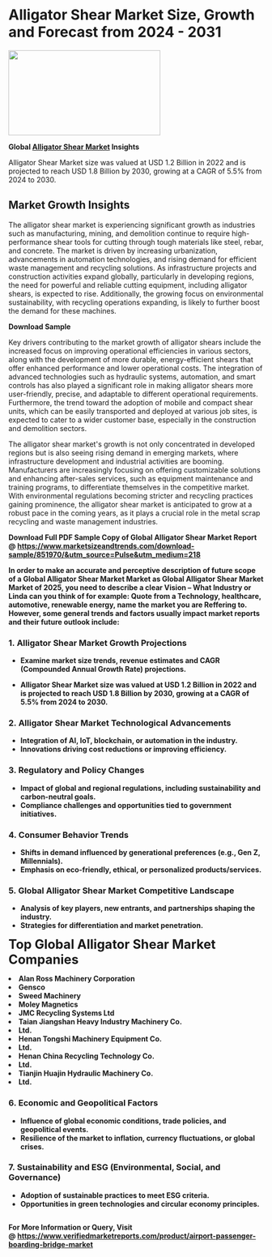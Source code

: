 <H1>Alligator Shear Market Size, Growth and Forecast from 2024 - 2031</H1><img class="aligncenter size-medium wp-image-584254" src="https://thirdeyenews.in/wp-content/uploads/2024/09/Global-Market-Research-300x168.jpeg" alt="" width="300" height="168" /><p><strong>Global&nbsp;<a href="https://www.marketsizeandtrends.com/download-sample/851970/&amp;utm_source=Pulse&amp;utm_medium=218">Alligator Shear Market</a> Insights</strong></p><p>Alligator Shear Market size was valued at USD 1.2 Billion in 2022 and is projected to reach USD 1.8 Billion by 2030, growing at a CAGR of 5.5% from 2024 to 2030.</p><p><h2>Market Growth Insights</h2> <p>The alligator shear market is experiencing significant growth as industries such as manufacturing, mining, and demolition continue to require high-performance shear tools for cutting through tough materials like steel, rebar, and concrete. The market is driven by increasing urbanization, advancements in automation technologies, and rising demand for efficient waste management and recycling solutions. As infrastructure projects and construction activities expand globally, particularly in developing regions, the need for powerful and reliable cutting equipment, including alligator shears, is expected to rise. Additionally, the growing focus on environmental sustainability, with recycling operations expanding, is likely to further boost the demand for these machines.</p> <p><strong>Download Sample</strong></p> <p>Key drivers contributing to the market growth of alligator shears include the increased focus on improving operational efficiencies in various sectors, along with the development of more durable, energy-efficient shears that offer enhanced performance and lower operational costs. The integration of advanced technologies such as hydraulic systems, automation, and smart controls has also played a significant role in making alligator shears more user-friendly, precise, and adaptable to different operational requirements. Furthermore, the trend toward the adoption of mobile and compact shear units, which can be easily transported and deployed at various job sites, is expected to cater to a wider customer base, especially in the construction and demolition sectors.</p> <p>The alligator shear market's growth is not only concentrated in developed regions but is also seeing rising demand in emerging markets, where infrastructure development and industrial activities are booming. Manufacturers are increasingly focusing on offering customizable solutions and enhancing after-sales services, such as equipment maintenance and training programs, to differentiate themselves in the competitive market. With environmental regulations becoming stricter and recycling practices gaining prominence, the alligator shear market is anticipated to grow at a robust pace in the coming years, as it plays a crucial role in the metal scrap recycling and waste management industries.</p> <p><strong></p><p><span class=""><strong>Download Full PDF Sample Copy of Global Alligator Shear Market Report</strong> @ <a href="https://www.marketsizeandtrends.com/download-sample/851970/&amp;utm_source=Pulse&amp;utm_medium=218" target="_blank">https://www.marketsizeandtrends.com/download-sample/851970/&amp;utm_source=Pulse&amp;utm_medium=218</a></span></p><p>In order to make an accurate and perceptive description of future scope of a Global&nbsp;Alligator Shear Market Market as Global&nbsp;Alligator Shear Market Market of 2025, you need to describe a clear Vision &ndash; What Industry or Linda can you think of for example: Quote from a Technology, healthcare, automotive, renewable energy, name the market you are Reffering to. However, some general trends and factors usually impact market reports and their future outlook include:</p><h3>1.&nbsp;<strong>Alligator Shear Market Growth Projections</strong></h3><ul><li>Examine market size trends, revenue estimates and CAGR (Compounded Annual Growth Rate) projections.</li><li><p>Alligator Shear Market size was valued at USD 1.2 Billion in 2022 and is projected to reach USD 1.8 Billion by 2030, growing at a CAGR of 5.5% from 2024 to 2030.</p></li></ul><h3>2.&nbsp;<strong>Alligator Shear Market Technological Advancements</strong></h3><ul><li>Integration of AI, IoT, blockchain, or automation in the industry.</li><li>Innovations driving cost reductions or improving efficiency.</li></ul><h3>3.&nbsp;<strong>Regulatory and Policy Changes</strong></h3><ul><li>Impact of global and regional regulations, including sustainability and carbon-neutral goals.</li><li>Compliance challenges and opportunities tied to government initiatives.</li></ul><h3>4.&nbsp;<strong>Consumer Behavior Trends</strong></h3><ul><li>Shifts in demand influenced by generational preferences (e.g., Gen Z, Millennials).</li><li>Emphasis on eco-friendly, ethical, or personalized products/services.</li></ul><h3>5.&nbsp;<strong>Global Alligator Shear Market Competitive Landscape</strong></h3><ul><li>Analysis of key players, new entrants, and partnerships shaping the industry.</li><li>Strategies for differentiation and market penetration.</li></ul><p data-pm-slice="1 1 []"><span style="color: inherit; font-family: inherit; font-size: 25px;">Top Global Alligator Shear Market Companies</span></p><div class="" data-test-id=""><p><li>Alan Ross Machinery Corporation</li><li> Gensco</li><li> Sweed Machinery</li><li> Moley Magnetics</li><li> JMC Recycling Systems Ltd</li><li> Taian Jiangshan Heavy Industry Machinery Co.</li><li> Ltd.</li><li> Henan Tongshi Machinery Equipment Co.</li><li> Ltd.</li><li> Henan China Recycling Technology Co.</li><li> Ltd.</li><li> Tianjin Huajin Hydraulic Machinery Co.</li><li> Ltd.</li></p></div><h3>6.&nbsp;<strong>Economic and Geopolitical Factors</strong></h3><ul><li>Influence of global economic conditions, trade policies, and geopolitical events.</li><li>Resilience of the market to inflation, currency fluctuations, or global crises.</li></ul><h3>7.&nbsp;<strong>Sustainability and ESG (Environmental, Social, and Governance)</strong></h3><ul><li>Adoption of sustainable practices to meet ESG criteria.</li><li>Opportunities in green technologies and circular economy principles.</li></ul><h2><strong style="font-size: 14px;">For More Information or Query, Visit @&nbsp;</strong><a style="background-color: #ffffff; font-size: 14px;" href="https://www.marketsizeandtrends.com/report/alligator-shear-market/" target="_blank">https://www.verifiedmarketreports.com/product/airport-passenger-boarding-bridge-market</a></h2>
